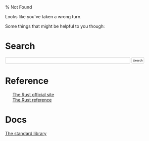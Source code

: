% Not Found

<!-- Completely hide the TOC and the section numbers -->
<style type="text/css">
#TOC { display: none; }
.header-section-number { display: none; }
li {list-style-type: none; }
#search-input {
    width: calc(100% - 100px);
}
#search-but {
    cursor: pointer;
}
#search-but, #search-input {
    padding: 4px;
    border: 1px solid #ccc;
    border-radius: 3px;
    outline: none;
    font-size: 0.7em;
    background-color: #fff;
}
#search-but:hover, #search-input:focus {
    border-color: #55a9ff;
}
#search-from {
    border: none;
    padding: 0;
    font-size: 0.7em;
}
</style>

Looks like you've taken a wrong turn.

Some things that might be helpful to you though:

# Search

<div>
  <form id="search-form" action="https://duckduckgo.com/">
    <input id="search-input" type="search" name="q"></input>
    <input type="submit" value="Search" id="search-but">
    <!--
      Don't show the options by default,
      since "From the Standary Library" doesn't work without JavaScript
    -->
    <fieldset id="search-from" style="display:none">
      <label><input name="from" value="library" type="radio"> From the Standard Library</label>
      <label><input name="from" value="duckduckgo" type="radio" checked> From DuckDuckGo</label>
    </fieldset>
  </form>
</div>

# Reference

 * [The Rust official site](https://www.rust-lang.org)
 * [The Rust reference](https://doc.rust-lang.org/reference/index.html)

# Docs

[The standard library](https://doc.rust-lang.org/std/)

<script>
function get_url_fragments() {
    var last = document.URL.split("/").pop();
    var tokens = last.split(".");
    var op = [];
    for (var i=0; i < tokens.length; i++) {
        var t = tokens[i];
        if (t == 'html' || t.indexOf("#") != -1) {
            // no html or anchors
        } else {
            op.push(t);
        }
    }
    return op;
}

function on_submit(event) {
    var form = event.target;
    var q = form['q'].value;

    event.preventDefault();

    if (form['from'].value === 'duckduckgo') {
        document.location.href = form.action + '?q=' + encodeURIComponent(q + ' site:doc.rust-lang.org');
    } else if (form['from'].value === 'library') {
        document.location.href = '/std/index.html?search=' + encodeURIComponent(q);
    }
}

function populate_search() {
    var form = document.getElementById('search-form');
    form.addEventListener('submit', on_submit);
    document.getElementById('search-from').style.display = '';

    form['from'].value = 'library';

    var op = get_url_fragments();
    document.getElementById('search-input').value = op.join(' ');
}
populate_search();
</script>
